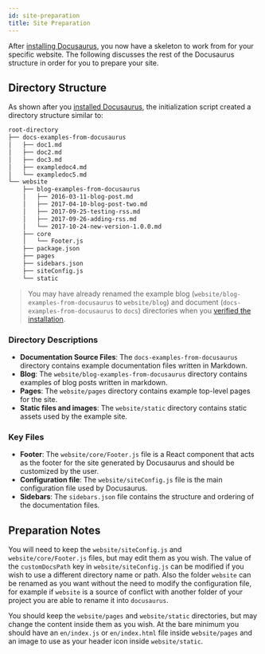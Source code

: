```yaml
---
id: site-preparation
title: Site Preparation
---
```


After [installing Docusaurus](getting-started-installation.md), you now have a skeleton to work from for your specific website. The following discusses the rest of the Docusaurus structure in order for you to prepare your site.

## Directory Structure

As shown after you [installed Docusaurus](getting-started-installation.md), the initialization script created a directory structure similar to:

```bash
root-directory
├── docs-examples-from-docusaurus
│   ├── doc1.md
│   ├── doc2.md
│   ├── doc3.md
│   ├── exampledoc4.md
│   └── exampledoc5.md
└── website
    ├── blog-examples-from-docusaurus
    │   ├── 2016-03-11-blog-post.md
    │   ├── 2017-04-10-blog-post-two.md
    │   ├── 2017-09-25-testing-rss.md
    │   ├── 2017-09-26-adding-rss.md
    │   └── 2017-10-24-new-version-1.0.0.md
    ├── core
    │   └── Footer.js
    ├── package.json
    ├── pages
    ├── sidebars.json
    ├── siteConfig.js
    └── static
```

> You may have already renamed the example blog (`website/blog-examples-from-docusaurus` to `website/blog`) and document (`docs-examples-from-docusaurus` to `docs`) directories when you [verified the installation](getting-started-installation.md##verifying-installation).

### Directory Descriptions

* **Documentation Source Files**: The `docs-examples-from-docusaurus` directory
  contains example documentation files written in Markdown.
* **Blog**: The `website/blog-examples-from-docusaurus` directory contains examples of blog posts written in markdown.
* **Pages**: The `website/pages` directory contains example top-level pages for the site.
* **Static files and images**: The `website/static` directory contains static assets used by the example site.

### Key Files

* **Footer**: The `website/core/Footer.js` file is a React component that acts
 as the footer for the site generated by Docusaurus and should be customized by the user.
* **Configuration file**: The `website/siteConfig.js` file is the main
  configuration file used by Docusaurus. 
* **Sidebars**: The `sidebars.json` file contains the structure and ordering
  of the documentation files.

## Preparation Notes

You will need to keep the `website/siteConfig.js` and `website/core/Footer.js`
files, but may edit them as you wish. The value of the `customDocsPath` key in 
`website/siteConfig.js` can be modified if you wish to use a different directory name or path.
Also the folder `website` can be renamed as you want without the need to modify the configuration file,
for example if `website` is a source of conflict with another folder of your project you are able to rename it
into `docusaurus`.

You should keep the `website/pages` and `website/static` directories, but may 
change the content inside them as you wish. At the bare minimum you should have
an `en/index.js` or `en/index.html` file inside `website/pages` and an image to
use as your header icon inside `website/static`.
